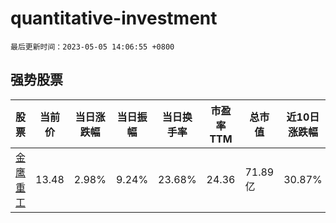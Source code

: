 # quantitative-investment

`最后更新时间：2023-05-05 14:06:55 +0800`

## 强势股票

|股票|当前价|当日涨跌幅|当日振幅|当日换手率|市盈率TTM|总市值|近10日涨跌幅|
|----|----|----|----|----|----|----|----|
|[金鹰重工](https://xueqiu.com/S/SZ301048)|13.48|2.98%|9.24%|23.68%|24.36|71.89亿|30.87%|
